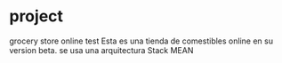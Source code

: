 # project
grocery store online test
 Esta es una tienda de comestibles online en su version beta. se usa una arquitectura Stack MEAN
